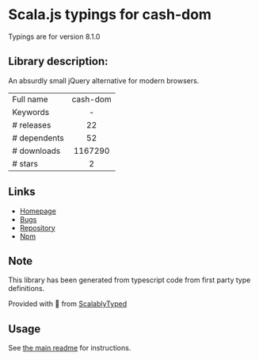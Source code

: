 
# Scala.js typings for cash-dom

Typings are for version 8.1.0

## Library description:
An absurdly small jQuery alternative for modern browsers.

|                    |                 |
| ------------------ | :-------------: |
| Full name          | cash-dom |
| Keywords           | - |
| # releases         | 22 |
| # dependents       | 52 |
| # downloads        | 1167290 |
| # stars            | 2 |

## Links
- [Homepage](https://github.com/fabiospampinato/cash)
- [Bugs](https://github.com/fabiospampinato/cash/issues)
- [Repository](https://github.com/fabiospampinato/cash)
- [Npm](https://www.npmjs.com/package/cash-dom)
    


## Note
This library has been generated from typescript code from first party type definitions.

Provided with :purple_heart: from [ScalablyTyped](https://github.com/oyvindberg/ScalablyTyped)

## Usage
See [the main readme](../../readme.md) for instructions.


